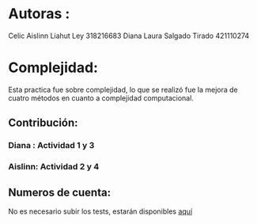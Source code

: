# Autoras :
Celic Aislinn Liahut Ley 318216683
Diana Laura Salgado Tirado 421110274


# Complejidad:
Esta practica fue sobre complejidad, lo que se realizó fue la mejora de cuatro métodos en cuanto a complejidad computacional.
## Contribución:
### Diana : Actividad 1 y 3
### Aislinn: Actividad 2 y 4

## Numeros de cuenta: 

No es necesario subir los tests, estarán disponibles [aquí](https://drive.google.com/drive/folders/1cqcWt2KbeYLQUUILEjI-ZVpKYw672W4m?usp=sharing)